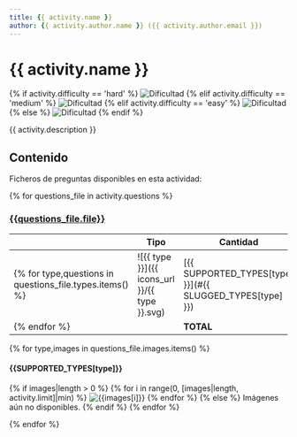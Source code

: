 ```yaml
---
title: {{ activity.name }}
author: {{ activity.author.name }} ({{ activity.author.email }})
---
```


# {{ activity.name }}

{% if activity.difficulty == 'hard' %}
![Dificultad](https://img.shields.io/badge/Dificultad-Alta-red)
{% elif activity.difficulty == 'medium' %}
![Dificultad](https://img.shields.io/badge/Dificultad-Media-yellow)
{% elif activity.difficulty == 'easy' %}
![Dificultad](https://img.shields.io/badge/Dificultad-Baja-green)
{% else %}
![Dificultad](https://img.shields.io/badge/Desconocida-gray)
{% endif %}

{{ activity.description }}

## Contenido

Ficheros de preguntas disponibles en esta actividad:

{% for questions_file in activity.questions %}
### [{{questions_file.file}}]({{questions_file.url}})

|   | Tipo              | Cantidad                   |
| - | ----------------- | -------------------------- |
{% for type,questions in questions_file.types.items() %}| ![{{ type }}]({{ icons_url }}/{{ type }}.svg) | [{{ SUPPORTED_TYPES[type] }}](#{{ SLUGGED_TYPES[type] }}) | {{ questions|length }} |
{% endfor %}|   | **TOTAL**         | {{ questions_file.total }} |

{% for type,images in questions_file.images.items() %}
#### {{SUPPORTED_TYPES[type]}}
{% if images|length > 0 %}
{% for i in range(0, [images|length, activity.limit]|min) %}
![{{images[i]}}](images/{{images[i]}})
{% endfor %}
{% else %}
Imágenes aún no disponibles.
{% endif %}
{% endfor %}

{% endfor %}
